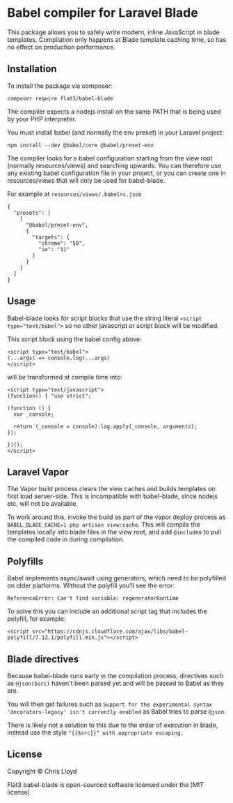 # Babel compiler for Laravel Blade

This package allows you to safely write modern, inline JavaScript in blade templates.
Compilation only happens at Blade template caching time, so has no effect on production performance.

## Installation

To install the package via composer:

`composer require flat3/babel-blade`

The compiler expects a nodejs install on the same PATH that is being used by your PHP interpreter.

You must install babel (and normally the env preset) in your Laravel project:

`npm install --dev @babel/core @babel/preset-env`

The compiler looks for a babel configuration starting from the view root (normally resources/views) and searching upwards.
You can therefore use any existing babel configuration file in your project, or you can create one in resources/views that will only be used for babel-blade.

For example at `resources/views/.babelrc.json`

```
{
  "presets": [
    [
      "@babel/preset-env",
      {
        "targets": {
          "chrome": "58",
          "ie": "11"
        }
      }
    ]
  ]
}
```

## Usage

Babel-blade looks for script blocks that use the string literal `<script type="text/babel">` so no other javascript or script block will be modified.

This script block using the babel config above:
```
<script type="text/babel">
(...args) => console.log(...args)
</script>
```
will be transformed at compile time into:
```
<script type="text/javascript">
(function() { "use strict";

(function () {
  var _console;

  return (_console = console).log.apply(_console, arguments);
});
  
})();
</script>
```

## Laravel Vapor

The Vapor build process clears the view caches and builds templates on first load server-side.
This is incompatible with babel-blade, since nodejs etc. will not be available.

To work around this, invoke the build as part of the vapor deploy process as `BABEL_BLADE_CACHE=1 php artisan view:cache`.
This will compile the templates locally into blade files in the view root, and add `@include`s to pull the compiled code
in during compilation.

## Polyfills

Babel implements async/await using generators, which need to be polyfilled on older platforms.
Without the polyfill you'll see the error:
```
ReferenceError: Can't find variable: regeneratorRuntime
```
To solve this you can include an additional script tag that includes the polyfill, for example:
```
<script src="https://cdnjs.cloudflare.com/ajax/libs/babel-polyfill/7.12.1/polyfill.min.js"></script>
```

## Blade directives

Because babel-blade runs early in the compilation process, directives such as `@json($src)` haven't been parsed yet and will be passed to Babel as they are.

You will then get failures such as ```Support for the experimental syntax 'decorators-legacy' isn't currently enabled``` as Babel tries to parse `@json`.

There is likely not a solution to this due to the order of execution in blade, instead use the style `"{{$src}}" with appropriate escaping.`

## License

Copyright © Chris Lloyd

Flat3 babel-blade is open-sourced software licensed under the [MIT license]